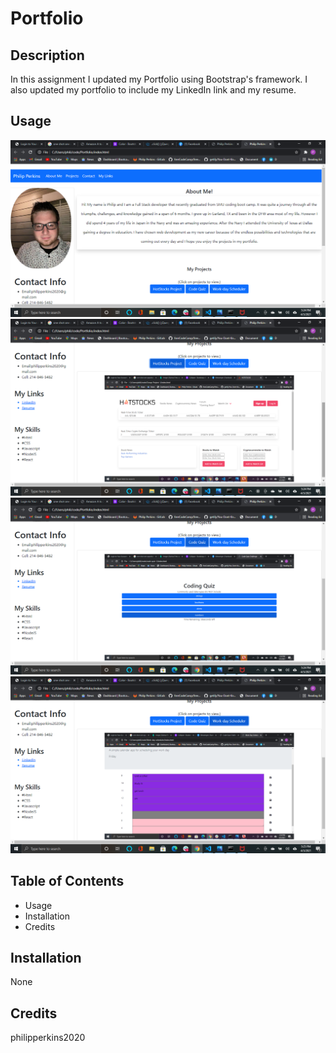 # Portfolio

## Description 

In this assignment I updated my Portfolio using Bootstrap's framework. I also updated my portfolio to include my LinkedIn link and my resume.


## Usage
![Portfolio](Assets/images/Screenshot(132).png)
![Portfolio](Assets/images/Screenshot(133).png)
![Portfolio](Assets/images/Screenshot(134).png)
![Portfolio](Assets/images/Screenshot(135).png)





## Table of Contents 

* Usage
* Installation
* Credits


## Installation

None



## Credits

philipperkins2020

